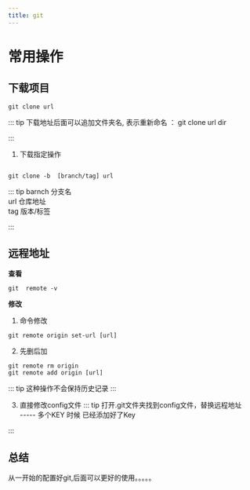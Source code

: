 ```yaml
---
title: git
---
```

# 常用操作

## 下载项目
```
git clone url
```
::: tip
下载地址后面可以追加文件夹名, 表示重新命名 ： git clone url dir

:::
1. 下载指定操作

```

git clone -b  [branch/tag] url
```

::: tip
barnch  分支名  
url    仓库地址  
tag    版本/标签    

:::

## 远程地址

**查看**
```
git  remote -v 
```
**修改**

1. 命令修改
```
git remote origin set-url [url]

```

2. 先删后加
```
git remote rm origin
git remote add origin [url]
```
::: tip
这种操作不会保持历史记录
:::

3. 直接修改config文件
::: tip
打开.git文件夹找到config文件，替换远程地址  
----- 多个KEY 时候
已经添加好了Key

:::

## 总结
从一开始的配置好git,后面可以更好的使用。。。。。